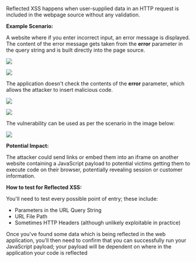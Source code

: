 Reflected XSS happens when user-supplied data in an HTTP request is included in the webpage source without any validation.

  
**Example Scenario:**  
  
A website where if you enter incorrect input, an error message is displayed. The content of the error message gets taken from the **error** parameter in the query string and is built directly into the page source.

![](https://tryhackme-images.s3.amazonaws.com/user-uploads/5efe36fb68daf465530ca761/room-content/a5b0dbc4d2f1f69988f82f2c5d53f6ed.png)  

![](https://tryhackme-images.s3.amazonaws.com/user-uploads/5efe36fb68daf465530ca761/room-content/7f90b73106d655b07874943f93533f7b.png)  

The application doesn't check the contents of the **error** parameter, which allows the attacker to insert malicious code.

  

![](https://tryhackme-images.s3.amazonaws.com/user-uploads/5efe36fb68daf465530ca761/room-content/66743e9fa50b4c5793f070eb505f72d1.png)  

![](https://tryhackme-images.s3.amazonaws.com/user-uploads/5efe36fb68daf465530ca761/room-content/24e50d95cecfc3783bd1a3a4fecbf310.png)  

The vulnerability can be used as per the scenario in the image below:

![](https://tryhackme-images.s3.amazonaws.com/user-uploads/5efe36fb68daf465530ca761/room-content/8e3bffe500771c03366de569c3565058.png)  

**Potential Impact:**  
  
The attacker could send links or embed them into an iframe on another website containing a JavaScript payload to potential victims getting them to execute code on their browser, potentially revealing session or customer information.

**How to test for Reflected XSS:**  

You'll need to test every possible point of entry; these include:

- Parameters in the URL Query String
- URL File Path
- Sometimes HTTP Headers (although unlikely exploitable in practice)  
    

Once you've found some data which is being reflected in the web application, you'll then need to confirm that you can successfully run your JavaScript payload; your payload will be dependent on where in the application your code is reflected
